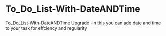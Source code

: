 # To_Do_List-With-DateANDTime
To_Do_List-With-DateANDTime Upgrade -in this you can add date and time to your task for effciency and regularity
